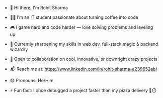 - 👋 Hi there, I'm Rohit Sharma

- 👨‍💻 I’m an IT student passionate about turning coffee into code  
- 🎮 I game hard and code harder — love solving problems and leveling up  
- 🌱 Currently sharpening my skills in web dev, full-stack magic & backend wizardry  
- 🤝 Open to collaboration on cool, innovative, or downright crazy projects  
- 📬 Reach me at: https://www.linkedin.com/in/rohit-sharma-a239652ab/  
- 😄 Pronouns: He/Him  
- ⚡ Fun fact: I once debugged a project faster than my pizza delivery 🍕⏱️  


<!---
rohitshrma02/rohitshrma02 is a ✨ special ✨ repository because its `README.md` (this file) appears on your GitHub profile.
You can click the Preview link to take a look at your changes.
--->
